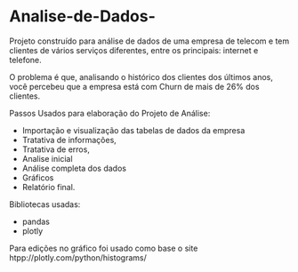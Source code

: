 # Analise-de-Dados-

Projeto construído para análise de dados de uma empresa de telecom e tem clientes de vários serviços diferentes, entre os principais: internet e telefone.

O problema é que, analisando o histórico dos clientes dos últimos anos, você percebeu que a empresa está com Churn de mais de 26% dos clientes.

Passos Usados para elaboração do Projeto de Análise:
- Importação e visualização das tabelas de dados da empresa 
- Tratativa de informações, 
- Tratativa de erros, 
- Analise inicial 
- Análise completa dos dados
- Gráficos
- Relatório final.

Bibliotecas usadas:
- pandas
- plotly 

Para edições no gráfico foi usado como base o site htpp://plotly.com/python/histograms/


